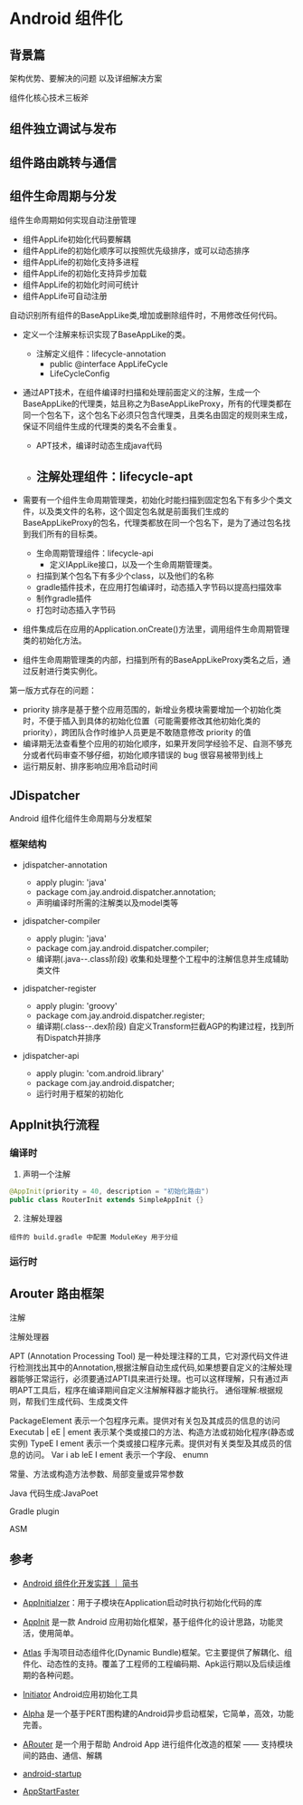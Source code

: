 # Android 组件化

## 背景篇

架构优势、要解决的问题 以及详细解决方案



组件化核心技术三板斧

## 组件独立调试与发布

## 组件路由跳转与通信



## 组件生命周期与分发

组件生命周期如何实现自动注册管理

- 组件AppLife初始化代码要解耦
- 组件AppLife的初始化顺序可以按照优先级排序，或可以动态排序
- 组件AppLife的初始化支持多进程
- 组件AppLife的初始化支持异步加载
- 组件AppLife的初始化时间可统计
- 组件AppLife可自动注册

自动识别所有组件的BaseAppLike类,增加或删除组件时，不用修改任何代码。

- 定义一个注解来标识实现了BaseAppLike的类。
  - 注解定义组件：lifecycle-annotation
    - public @interface AppLifeCycle
    - LifeCycleConfig

- 通过APT技术，在组件编译时扫描和处理前面定义的注解，生成一个BaseAppLike的代理类，姑且称之为BaseAppLikeProxy，所有的代理类都在同一个包名下，这个包名下必须只包含代理类，且类名由固定的规则来生成，保证不同组件生成的代理类的类名不会重复。
  - APT技术，编译时动态生成java代码
  - 注解处理组件：lifecycle-apt
    - 

- 需要有一个组件生命周期管理类，初始化时能扫描到固定包名下有多少个类文件，以及类文件的名称，这个固定包名就是前面我们生成的BaseAppLikeProxy的包名，代理类都放在同一个包名下，是为了通过包名找到我们所有的目标类。
  - 生命周期管理组件：lifecycle-api
    - 定义IAppLike接口，以及一个生命周期管理类。
  - 扫描到某个包名下有多少个class，以及他们的名称
  - gradle插件技术，在应用打包编译时，动态插入字节码以提高扫描效率
  - 制作gradle插件
  - 打包时动态插入字节码

- 组件集成后在应用的Application.onCreate()方法里，调用组件生命周期管理类的初始化方法。

- 组件生命周期管理类的内部，扫描到所有的BaseAppLikeProxy类名之后，通过反射进行类实例化。





第一版方式存在的问题：

- priority 排序是基于整个应用范围的，新增业务模块需要增加一个初始化类时，不便于插入到具体的初始化位置（可能需要修改其他初始化类的 priority），跨团队合作时维护人员更是不敢随意修改 priority 的值
- 编译期无法查看整个应用的初始化顺序，如果开发同学经验不足、自测不够充分或者代码审查不够仔细，初始化顺序错误的 bug 很容易被带到线上
- 运行期反射、排序影响应用冷启动时间



## JDispatcher

Android 组件化组件生命周期与分发框架

### 框架结构

- jdispatcher-annotation
  - apply plugin: 'java'
  - package com.jay.android.dispatcher.annotation;
  - 声明编译时所需的注解类以及model类等

- jdispatcher-compiler
  - apply plugin: 'java'
  - package com.jay.android.dispatcher.compiler;
  - 编译期(.java--.class阶段) 收集和处理整个工程中的注解信息并生成辅助类文件

- jdispatcher-register
  - apply plugin: 'groovy'
  - package com.jay.android.dispatcher.register;
  - 编译期(.class--.dex阶段) 自定义Transform拦截AGP的构建过程，找到所有Dispatch并排序
- jdispatcher-api
  - apply plugin: 'com.android.library'
  - package com.jay.android.dispatcher;
  - 运行时用于框架的初始化







## AppInit执行流程

### 编译时

1. 声明一个注解

```java
@AppInit(priority = 40, description = "初始化路由")
public class RouterInit extends SimpleAppInit {}
```

2. 注解处理器

```
组件的 build.gradle 中配置 ModuleKey 用于分组

```



### 运行时

















## Arouter 路由框架

注解

注解处理器

APT (Annotation Processing Tool)
是一种处理注释的工具，它对源代码文件进行检测找出其中的Annotation,根据注解自动生成代码,如果想要自定义的注解处理器能够正常运行，必须要通过APTI具来进行处理。也可以这样理解，只有通过声明APT工具后，程序在编译期间自定义注解解释器才能执行。
通俗理解:根据规则，帮我们生成代码、生成类文件

PackageElement
表示一个包程序元素。提供对有关包及其成员的信息的访问
Executab | eE | ement
表示某个类或接口的方法、构造方法或初始化程序(静态或实例)
TypeE I ement
表示一个类或接口程序元素。提供对有关类型及其成员的信息的访问。
Var i ab leE I ement
表示一个字段、
enumn

常量、方法或构造方法参数、局部变量或异常参数

Java 代码生成:JavaPoet

Gradle plugin

ASM







## 参考

- [Android 组件化开发实践 ｜ 简书](https://www.jianshu.com/p/59368ce8b670)
- [AppInitialzer](https://github.com/Panjianan/AppInitialzer)：用于子模块在Application启动时执行初始化代码的库
- [AppInit](https://github.com/bingoogolapple/AppInit) 是一款 Android 应用初始化框架，基于组件化的设计思路，功能灵活，使用简单。
- [Atlas](https://github.com/alibaba/atlas/tree/master/atlas-docs) 手淘项目动态组件化(Dynamic Bundle)框架。它主要提供了解耦化、组件化、动态性的支持。覆盖了工程师的工程编码期、Apk运行期以及后续运维期的各种问题。
- [Initiator](https://github.com/ren93/initiator) Android应用初始化工具
- [Alpha](https://github.com/alibaba/alpha) 是一个基于PERT图构建的Android异步启动框架，它简单，高效，功能完善。
- [ARouter](https://github.com/alibaba/ARouter/blob/master/README_CN.md) 是一个用于帮助 Android App 进行组件化改造的框架 —— 支持模块间的路由、通信、解耦

-  [android-startup](https://github.com/idisfkj/android-startup)

- [AppStartFaster](https://github.com/NoEndToLF/AppStartFaster)

